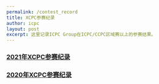 ```yaml
---
permalink: /contest_record
title: XCPC参赛纪录
author: icpc
layout: post
excerpt: 这里记录ICPC Group在ICPC/CCPC区域赛以上的参赛结果。
---
```


### [2021年XCPC参赛纪录](/contest_record_2021)

### [2020年XCPC参赛纪录](/contest_record_2020)